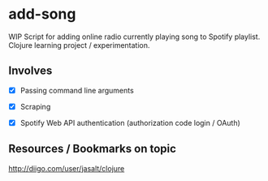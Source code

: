 # add-song

WIP Script for adding online radio currently playing song to Spotify playlist.
Clojure learning project / experimentation.

## Involves

- [x] Passing command line arguments

- [x] Scraping

- [x] Spotify Web API authentication (authorization code login / OAuth)

## Resources / Bookmarks on topic

http://diigo.com/user/jasalt/clojure
